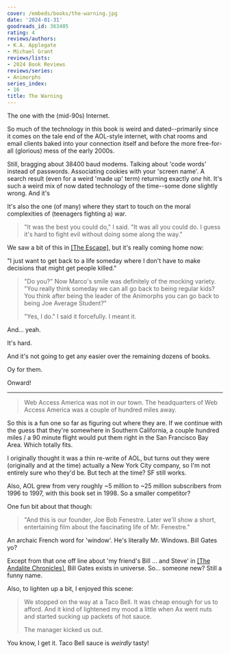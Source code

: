 ```yaml
---
cover: /embeds/books/the-warning.jpg
date: '2024-01-31'
goodreads_id: 363405
rating: 4
reviews/authors:
- K.A. Applegate
- Michael Grant
reviews/lists:
- 2024 Book Reviews
reviews/series:
- Animorphs
series_index:
- 16
title: The Warning
---
```

The one with the (mid-90s) Internet. 

So much of the technology in this book is weird and dated--primarily since it comes on the tale end of the AOL-style internet, with chat rooms and email clients baked into your connection itself and before the more free-for-all (glorious) mess of the early 2000s. 

Still, bragging about 38400 baud modems. Talking about 'code words' instead of passwords. Associating cookies with your 'screen name'. A search result (even for a weird 'made up' term) returning exactly *one* hit. It's such a weird mix of now dated technology of the time--some done slightly wrong. And it's 


It's also the one (of many) where they start to touch on the moral complexities of (teenagers fighting a) war. 

> "It was the best you could do," I said. "It was all you could do. I guess it's hard to fight evil without doing some along the way." 

We saw a bit of this in [[The Escape]](), but it's really coming home now:

"I just want to get back to a life someday where I don't have to make decisions that might get people killed."
> 
> "Do you?" Now Marco's smile was definitely of the mocking variety. "You really think someday we can all go back to being regular kids? You think after being the leader of the Animorphs you can go back to being Joe Average Student?"
> 
> "Yes, I do." I said it forcefully. I meant it. 

And... yeah.

It's hard. 

And it's not going to get any easier over the remaining dozens of books. 

Oy for them. 

Onward!

<!--more-->

- - - 


> Web Access America was not in our town. The headquarters of Web Access America was a couple of hundred miles away.

So this is a fun one so far as figuring out where they are. If we continue with the guess that they're somewhere in Southern California, a couple hundred miles / a 90 minute flight would put them right in the San Francisco Bay Area. Which totally fits.

I originally thought it was a thin re-write of AOL, but turns out they were (originally and at the time) actually a New York City company, so I'm not entirely sure who they'd be. But tech at the time? SF still works. 

Also, AOL grew from very roughly ~5 million to ~25 million subscribers from 1996 to 1997, with this book set in 1998. So a smaller competitor?

One fun bit about that though:

> "And this is our founder, Joe Bob Fenestre. Later we'll show a short, entertaining film about the fascinating life of Mr. Fenestre."

An archaic French word for 'window'. He's literally Mr. Windows. Bill Gates yo?

Except from that one off line about 'my friend's Bill ... and Steve' in [[The Andalite Chronicles]](), Bill Gates exists in universe. So... someone new? Still a funny name. 

Also, to lighten up a bit, I enjoyed this scene:

> We stopped on the way at a Taco Bell. It was cheap enough for us to afford. And it kind of lightened my mood a little when Ax went nuts and started sucking up packets of hot sauce.
> 
> The manager kicked us out.

You know, I get it. Taco Bell sauce is *weirdly* tasty!